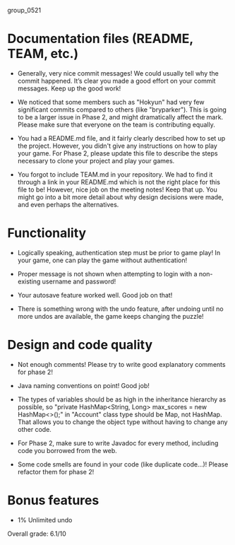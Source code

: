 group_0521

# Documentation files (README, TEAM, etc.)

- Generally, very nice commit messages! We could usually tell why the commit happened. It’s clear you made a good effort on your commit messages. Keep up the good work!

- We noticed that some members such as "Hokyun" had very few significant commits compared to others (like "bryparker"). This is going to be a larger issue in Phase 2, and might dramatically affect the mark. Please make sure that everyone on the team is contributing equally.

- You had a README.md file, and it fairly clearly described how to set up the project. However, you didn't give any instructions on how to play your game. For Phase 2, please update this file to describe the steps necessary to clone your project and play your games.

- You forgot to include TEAM.md in your repository. We had to find it through a link in your README.md which is not the right place for this file to be! However, nice job on the meeting notes! Keep that up. You might go into a bit more detail about why design decisions were made, and even perhaps the alternatives.



# Functionality

- Logically speaking, authentication step must be prior to game play! In your game, one can play the game without authentication!

- Proper message is not shown when attempting to login with a non-existing username and password!

- Your autosave feature worked well. Good job on that! 

- There is something wrong with the undo feature, after undoing until no more undos are available, the game keeps changing the puzzle!


# Design and code quality

- Not enough comments! Please try to write good explanatory comments for phase 2! 

- Java naming conventions on point! Good job!

- The types of variables should be as high in the inheritance hierarchy as possible, so "private HashMap<String, Long> max_scores = new HashMap<>();" in "Account" class type should be Map, not HashMap. That allows you to change the object type without having to change any other code.

- For Phase 2, make sure to write Javadoc for every method, including code you borrowed from the web.

- Some code smells are found in your code (like duplicate code...)! Please refactor them for phase 2! 


# Bonus features

- 1% Unlimited undo

Overall grade: 6.1/10


